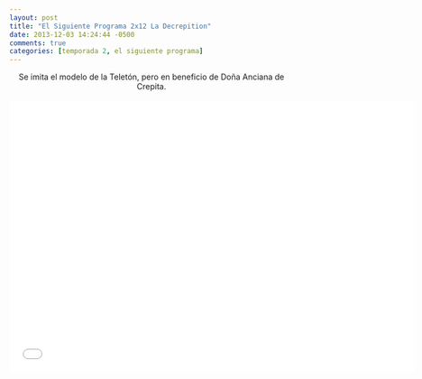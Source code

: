 ```yaml
---
layout: post
title: "El Siguiente Programa 2x12 La Decrepition"
date: 2013-12-03 14:24:44 -0500
comments: true
categories: [temporada 2, el siguiente programa]
---
```

<div align="center">
Se imita el modelo de la Teletón, pero en beneficio de Doña Anciana de Crepita.
<br></br>
<iframe width="720" height="480" src="//www.youtube.com/embed/opiHqoVWoRI" frameborder="0" allowfullscreen></iframe>
</div>
